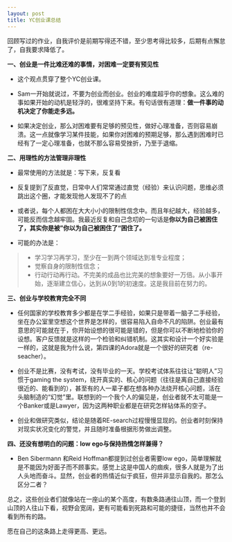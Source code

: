 ```yaml
---
layout: post
title: YC创业课总结
---
```


回顾写过的作业，自我评价是前期写得还不错，至少思考得比较多，后期有点懈怠了，自我要求降低了。

**一、创业是一件比难还难的事情，对困难一定要有预见性**

* 这个观点贯穿了整个YC创业课。

* Sam一开始就说过，不要为创业而创业。创业的难度超乎你的想象。这么难的事如果开始的动机是轻浮的，很难坚持下来。有句话很有道理：**做一件事的动机决定了你能走多远。** 

* 如果决定创业，那么对困难要有足够的预见性，做好心理准备，否则容易崩溃。这一点就像学习某件技能，如果你对困难的预期足够，那么遇到困难时已经有了一定心理准备，也就不那么容易受挫折，乃至于退缩。

**二、用理性的方法管理非理性**

* 最常使用的方法就是：写下来，反复看

* 反复提到了反直觉，日常中人们常常通过直觉（经验）来认识问题，思维必须跳出这个圈，才能发现他人发现不了的点

* 或者说，每个人都困在大大小小的限制性信念中。而且年纪越大，经验越多，可能反而信念越牢固。我最近反复和自己念叨的一句话是**你以为自己被困住了，其实你是被”你以为自己被困住了“困住了。**

* 可能的办法是：

> * 学习学习再学习，至少在一到两个领域达到准专业程度；
> * 觉察自身的限制性信念；
> * 行动行动再行动。不完美的成品也比完美的想象要好一万倍。从小事开始，逐渐建立信心，达到从0到1的初速度。这是我目前在努力的。


**三、创业与学校教育完全不同**

* 任何国家的学校教育多少都是在学二手经验，如果只是带着一脑子二手经验，坐在办公室里空想这个世界是怎样的，很容易陷入自命不凡的陷阱。创业最有意思的可能就在于，你开始设想的很可能是错的，但是你可以不断地检验你的设想。客户反馈就是这样的一个检验和纠错机制。这其实和设计一个好实验是一样的，这就是我为什么说，第四课的Adora就是一个很好的研究者（re-seacher）。

* 创业不是比赛，没有考试，没有毕业的一天。学校考试体系往往让“聪明人”习惯于gaming the system，绕开真实的、核心的问题（往往是离自己直接经验很近的、能看到的），甚至有的人一辈子都在想各种办法绕开核心问题，活在头脑制造的“幻觉”里。联想到的一个我个人的偏见是，创业者就不太可能是一个Banker或是Lawyer，因为这两种职业都是在研究怎样钻体系的空子。

* 创业和做研究类似，结论是随着RE-search过程慢慢显现的。创业者时刻保持对现实状况变化的警觉，并且随时准备根据形势做出调整。

**四、还没有想明白的问题：low ego与保持热情怎样兼得？**

* Ben Sibermann 和Reid Hoffman都提到过创业者需要low ego，简单理解就是不能因为好面子而不顾事实。感觉上这是中国人的痼疾，很多人就是为了出人头地而奋斗。显然，创业者的热情近似于疯狂，但并非显示自我的。那怎么区分二者？

总之，这些创业者们就像站在一座山的某个高度，有数条路通往山顶，而一个登到山顶的人往山下看，视野会宽阔，更有可能看到死路和可能的捷径，当然也并不会看到所有的路。

愿在自己的这条路上走得更高、更远。


